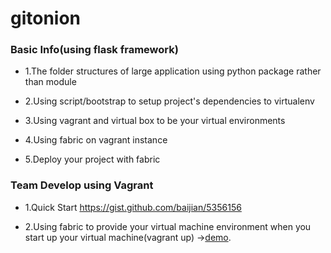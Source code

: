 gitonion
===============

### Basic Info(using flask framework)

* 1.The folder structures of large application using python package rather than module

* 2.Using script/bootstrap to setup project's dependencies to virtualenv

* 3.Using vagrant and virtual box to be your virtual environments

* 4.Using fabric on vagrant instance

* 5.Deploy your project with fabric

### Team Develop using Vagrant

* 1.Quick Start
    <a href="https://gist.github.com/baijian/5356156">https://gist.github.com/baijian/5356156</a>

* 2.Using fabric to provide your virtual machine environment when 
    you start up your virtual machine(vagrant up)
    -><a href="http://joinjoy.me/blog/2013/04/14/use-fabric-to-deploy-your-vagrant-environment/">demo</a>.


